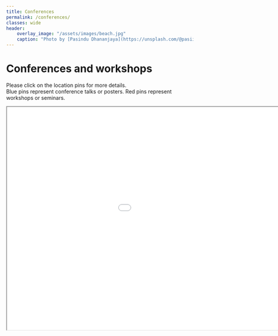 ```yaml
---
title: Conferences
permalink: /conferences/
classes: wide
header:
    overlay_image: "/assets/images/beach.jpg"
    caption: "Photo by [Pasindu Dhananjaya](https://unsplash.com/@pasiiijay) on [Unsplash](https://unsplash.com)"
---
```


# Conferences and workshops

Please click on the location pins for more details.<br>
Blue pins represent conference talks or posters.
Red pins represent workshops or seminars.

<iframe src="/assets/maps/map.html" height="600" width="1200"></iframe>
